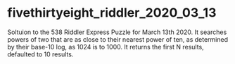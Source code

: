 # fivethirtyeight_riddler_2020_03_13
Soltuion to the 538 Riddler Express Puzzle for March 13th 2020. It searches powers of two that are as close to their nearest power of ten, as determined by their base-10 log, as 1024 is to 1000. It returns the first N results, defaulted to 10 results.
